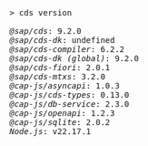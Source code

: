 <!-- this file is automatically generated and updated by a github action -->
<pre class="log">
> cds version

<em>@sap/cds</em>: 9.2.0
<em>@sap/cds-dk</em>: undefined
<em>@sap/cds-compiler</em>: 6.2.2
<em>@sap/cds-dk (global)</em>: 9.2.0
<em>@sap/cds-fiori</em>: 2.0.1
<em>@sap/cds-mtxs</em>: 3.2.0
<em>@cap-js/asyncapi</em>: 1.0.3
<em>@cap-js/cds-types</em>: 0.13.0
<em>@cap-js/db-service</em>: 2.3.0
<em>@cap-js/openapi</em>: 1.2.3
<em>@cap-js/sqlite</em>: 2.0.2
<em>Node.js</em>: v22.17.1
</pre>
